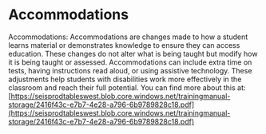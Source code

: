 # Accommodations
Accommodations: Accommodations are changes made to how a student learns material or demonstrates knowledge to ensure they can access education. These changes do not alter what is being taught but modify how it is being taught or assessed. Accommodations can include extra time on tests, having instructions read aloud, or using assistive technology. These adjustments help students with disabilities work more effectively in the classroom and reach their full potential.
You can find more about this at: [https://seisprodtableswest.blob.core.windows.net/trainingmanual-storage/2416f43c-e7b7-4e28-a796-6b9789828c18.pdf](https://seisprodtableswest.blob.core.windows.net/trainingmanual-storage/2416f43c-e7b7-4e28-a796-6b9789828c18.pdf)